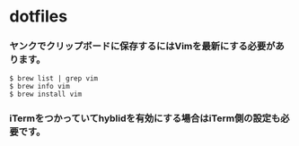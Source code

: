 dotfiles
========

### ヤンクでクリップボードに保存するにはVimを最新にする必要があります。

```
$ brew list | grep vim
$ brew info vim
$ brew install vim
```

### iTermをつかっていてhyblidを有効にする場合はiTerm側の設定も必要です。



